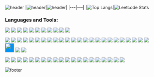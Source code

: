 ![header](https://capsule-render.vercel.app/api?type=waving&height=250&section=header&text=Minji's%20GitHub&fontSize=68&color=gradient&customColorList=15&fontColor=FFFFFF&fontAlignY=40&animation=twinkling)
|![header](https://capsule-render.vercel.app/api?type=cylinder&height=100&section=header&text=Github%20Language%20Stats&fontSize=40&color=gradient&customColorList=15&fontColor=FFFFFF&fontAlignY=50)|![header](https://capsule-render.vercel.app/api?type=cylinder&height=100&section=header&text=Leetcode%20Stats&fontSize=40&color=gradient&customColorList=15&fontColor=FFFFFF&fontAlignY=50)|
|---|---|
|![Top Langs](https://github-readme-stats-iy9m.vercel.app/api/top-langs/?username=minjikang0822&count_private=true&layout=compact&size_weight=1&count_weight=0&langs_count=10&theme=minji&bg_color=2,ddd6f3,faaca8&card_width=500)|![Leetcode Stats](https://leetcard.jacoblin.cool/minjikang0822?animation=false?theme=minji)


### Languages and Tools:

<img src="https://img.shields.io/badge/Java-007396?style=flat-square&logo=java&logoColor=white"> <img src="https://img.shields.io/badge/C-A8B9CC?style=flat-square&logo=c&logoColor=white"/> <img src="https://img.shields.io/badge/Python-3776AB?style=flat-square&logo=python&logoColor=white"/> <img src="https://img.shields.io/badge/R-276DC3?style=flat-square&logo=r&logoColor=white"/> <img src="https://img.shields.io/badge/JavaScript-F7DF1E?style=flat-square&logo=javascript&logoColor=white"/> <img src="https://img.shields.io/badge/PHP-777BB4?style=flat-square&logo=php&logoColor=white"/> <img src="https://img.shields.io/badge/XML-000000?style=flat-square&logo=&logoColor=white"/> <img src="https://img.shields.io/badge/SQL-1260CC?style=flat-square&logo=&logoColor=white"/> <img src="https://img.shields.io/badge/Bash-4EAA25?style=flat-square&logo=gnubash&logoColor=white"/> <img src="https://img.shields.io/badge/HTML-E34F26?style=flat-square&logo=html5&logoColor=white"/> <img src="https://img.shields.io/badge/CSS-1572B6?style=flat-square&logo=css3&logoColor=white"/>


<img src="https://img.shields.io/badge/AndroidStudio-3DDC84?style=flat-square&logo=Android&logoColor=white"/> <img src="https://img.shields.io/badge/Anaconda-44A833?style=flat-square&logo=anaconda&logoColor=white"/> <img src="https://img.shields.io/badge/Flask-000000?style=flat-square&logo=flask&logoColor=white"/> <img src="https://img.shields.io/badge/Keras-D00000?style=flat-square&logo=keras&logoColor=white"/> <img src="https://img.shields.io/badge/ApacheTomcat-F8DC75?style=flat-square&logo=apachetomcat&logoColor=white"/> <img src="https://img.shields.io/badge/Django-092E20?style=flat-square&logo=django&logoColor=white"/> <img src="https://img.shields.io/badge/NumPy-013243?style=flat-square&logo=numpy&logoColor=white"/> <img src="https://img.shields.io/badge/OpenCV-5C3EE8?style=flat-square&logo=opencv&logoColor=white"/> <img src="https://img.shields.io/badge/Oracle-F80000?style=flat-square&logo=oracle&logoColor=white"/> <img src="https://img.shields.io/badge/MariaDB-003545?style=flat-square&logo=mariadb&logoColor=white"/> <img src="https://img.shields.io/badge/MongoDB-47A248?style=flat-square&logo=mongodb&logoColor=white"/> <img src="https://img.shields.io/badge/MySQL-4479A1?style=flat-square&logo=mysql&logoColor=white"/> <img src="https://img.shields.io/badge/Node.js-339933?style=flat-square&logo=nodedotjs&logoColor=white"/> <img src="https://img.shields.io/badge/pandas-150458?style=flat-square&logo=pandas&logoColor=white"/> <img src="https://img.shields.io/badge/PyTorch-EE4C2C?style=flat-square&logo=pytorch&logoColor=white"/> <img src="https://img.shields.io/badge/Selenium-43B02A?style=flat-square&logo=selenium&logoColor=white"/> <img src="https://img.shields.io/badge/Spring-6DB33F?style=flat-square&logo=spring&logoColor=white"/> <img src="https://img.shields.io/badge/SQLite-003B57?style=flat-square&logo=sqlite&logoColor=white"/> <img src="https://img.shields.io/badge/TensorFlow-FF6F00?style=flat-square&logo=tensorflow&logoColor=white"/> <img src="https://img.shields.io/badge/React-61DAFB?style=flat-square&logo=react&logoColor=white"/> <img src="https://img.shields.io/badge/Vue.js-4FC08D?style=flat-square&logo=vuedotjs&logoColor=white"/> <img src="https://img.shields.io/badge/Gradle-02303A?style=flat-square&logo=gradle&logoColor=white"/> <img src="https://img.shields.io/badge/JSON-000000?style=flat-square&logo=json&logoColor=white"/> <img src="https://img.shields.io/badge/jQuery-0769AD?style=flat-square&logo=jquery&logoColor=white"/> <img src="https://i2.wp.com/www.differencebetween.com/wp-content/uploads/2015/07/difference-between-ajax-and-jQuery-Ajax.png?w=398&ssl=1" style="width:30px;background-color:#0094F5"/> <img src="https://img.shields.io/badge/Ajax-0094F5?style=flat-square&logoColor=white&?logo="/> <img src="https://img.shields.io/badge/Bootstrap-7952B3?style=flat-square&logo=bootstrap&logoColor=white"/>


<img src="https://img.shields.io/badge/Git-F05032?style=flat-square&logo=git&logoColor=white"/> <img src="https://img.shields.io/badge/GitHub-181717?style=flat-square&logo=github&logoColor=white"/> <img src="https://img.shields.io/badge/Docker-2496ED?style=flat-square&logo=docker&logoColor=white"/> <img src="https://img.shields.io/badge/Jupyter-F37626?style=flat-square&logo=jupyter&logoColor=white"/> <img src="https://img.shields.io/badge/LaTeX-008080?style=flat-square&logo=latex&logoColor=white"/> <img src="https://img.shields.io/badge/Linux-FCC624?style=flat-square&logo=linux&logoColor=white"/> <img src="https://img.shields.io/badge/macOS-000000?style=flat-square&logo=macos&logoColor=white"/> <img src="https://img.shields.io/badge/PyCharm-000000?style=flat-square&logo=pycharm&logoColor=white"/> <img src="https://img.shields.io/badge/Visual Studio Code-007ACC?style=flat-square&logo=visualstudiocode&logoColor=white"/> <img src="https://img.shields.io/badge/RStudio-75AADB?style=flat-square&logo=rstudio&logoColor=white"/> <img src="https://img.shields.io/badge/Eclipse IDE-2C2255?style=flat-square&logo=eclipseide&logoColor=white"/> <img src="https://img.shields.io/badge/GoogleAnalytics-E37400?style=flat-square&logo=googleanalytics&logoColor=white"/> <img src="https://img.shields.io/badge/WordPress-21759B?style=flat-square&logo=wordpress&logoColor=white"/> <img src="https://img.shields.io/badge/ExpressVPN-DA3940?style=flat-square&logo=expressvpn&logoColor=white"/> <img src="https://img.shields.io/badge/NordVPN-4687FF?style=flat-square&logo=nordvpn&logoColor=white"/> <img src="https://img.shields.io/badge/Notion-000000?style=flat-square&logo=notion&logoColor=white"/> <img src="https://img.shields.io/badge/Zyte-B02CCE?style=flat-square&logo=zyte&logoColor=white"/> <img src="https://img.shields.io/badge/Slack-4A154B?style=flat-square&logo=slack&logoColor=white"/> <img src="https://img.shields.io/badge/Sourcetree-0052CC?style=flat-square&logo=sourcetree&logoColor=white"/> <img src="https://img.shields.io/badge/Oxygen-3A209E?style=flat-square&logo=oxygen&logoColor=white"/>

<!-- <table color='red'>
    <tbody>
        <tr>
            <td colspan="3">Programming Language and Markup Language</td>
            <td colspan="1">
              <img src="https://img.shields.io/badge/Java-007396?style=flat-square&logo=java&logoColor=white">
              <img src="https://img.shields.io/badge/C-A8B9CC?style=flat-square&logo=c&logoColor=white"/>
              <img src="https://img.shields.io/badge/Python-3776AB?style=flat-square&logo=python&logoColor=white"/>
              <img src="https://img.shields.io/badge/R-276DC3?style=flat-square&logo=r&logoColor=white"/>
              <img src="https://img.shields.io/badge/JavaScript-F7DF1E?style=flat-square&logo=javascript&logoColor=white"/>
              <img src="https://img.shields.io/badge/PHP-777BB4?style=flat-square&logo=php&logoColor=white"/>
                <br>
              <img src="https://img.shields.io/badge/XML-000000?style=flat-square&logo=&logoColor=white"/>
              <img src="https://img.shields.io/badge/SQL-1260CC?style=flat-square&logo=&logoColor=white"/>
              <img src="https://img.shields.io/badge/Bash-4EAA25?style=flat-square&logo=gnubash&logoColor=white"/>
              <img src="https://img.shields.io/badge/HTML-E34F26?style=flat-square&logo=html5&logoColor=white"/>
              <img src="https://img.shields.io/badge/CSS-1572B6?style=flat-square&logo=css3&logoColor=white"/>
          </td>
        </tr>
        <tr>
            <td width="40%" colspan="3">Framework and Library</td>
            <td colspan="1">
              <img src="https://img.shields.io/badge/AndroidStudio-3DDC84?style=flat-square&logo=Android&logoColor=white"/>
              <img src="https://img.shields.io/badge/Anaconda-44A833?style=flat-square&logo=anaconda&logoColor=white"/>
              <img src="https://img.shields.io/badge/Flask-000000?style=flat-square&logo=flask&logoColor=white"/>
              <img src="https://img.shields.io/badge/Keras-D00000?style=flat-square&logo=keras&logoColor=white"/>
              <img src="https://img.shields.io/badge/ApacheTomcat-F8DC75?style=flat-square&logo=apachetomcat&logoColor=white"/>
              <img src="https://img.shields.io/badge/Django-092E20?style=flat-square&logo=django&logoColor=white"/>
              <img src="https://img.shields.io/badge/NumPy-013243?style=flat-square&logo=numpy&logoColor=white"/>
              <img src="https://img.shields.io/badge/OpenCV-5C3EE8?style=flat-square&logo=opencv&logoColor=white"/>
              <img src="https://img.shields.io/badge/Oracle-F80000?style=flat-square&logo=oracle&logoColor=white"/>
              <img src="https://img.shields.io/badge/MariaDB-003545?style=flat-square&logo=mariadb&logoColor=white"/>
              <img src="https://img.shields.io/badge/MongoDB-47A248?style=flat-square&logo=mongodb&logoColor=white"/>
              <img src="https://img.shields.io/badge/MySQL-4479A1?style=flat-square&logo=mysql&logoColor=white"/>
              <img src="https://img.shields.io/badge/Node.js-339933?style=flat-square&logo=nodedotjs&logoColor=white"/>
              <img src="https://img.shields.io/badge/pandas-150458?style=flat-square&logo=pandas&logoColor=white"/>
              <img src="https://img.shields.io/badge/PyTorch-EE4C2C?style=flat-square&logo=pytorch&logoColor=white"/>
              <img src="https://img.shields.io/badge/Selenium-43B02A?style=flat-square&logo=selenium&logoColor=white"/>
              <img src="https://img.shields.io/badge/Spring-6DB33F?style=flat-square&logo=spring&logoColor=white"/>
              <img src="https://img.shields.io/badge/SQLite-003B57?style=flat-square&logo=sqlite&logoColor=white"/>
              <img src="https://img.shields.io/badge/TensorFlow-FF6F00?style=flat-square&logo=tensorflow&logoColor=white"/>
              <img src="https://img.shields.io/badge/React-61DAFB?style=flat-square&logo=react&logoColor=white"/>
              <img src="https://img.shields.io/badge/Vue.js-4FC08D?style=flat-square&logo=vuedotjs&logoColor=white"/>
              <img src="https://img.shields.io/badge/Gradle-02303A?style=flat-square&logo=gradle&logoColor=white"/>
              <img src="https://img.shields.io/badge/JSON-000000?style=flat-square&logo=json&logoColor=white"/>
              <img src="https://img.shields.io/badge/jQuery-0769AD?style=flat-square&logo=jquery&logoColor=white"/>
              <img src="https://i2.wp.com/www.differencebetween.com/wp-content/uploads/2015/07/difference-between-ajax-and-jQuery-Ajax.png?w=398&ssl=1" style="width:30px;background-color:#0094F5"/>
              <img src="https://img.shields.io/badge/Ajax-0094F5?style=flat-square&logoColor=white&?logo="/>
              <img src="https://img.shields.io/badge/Bootstrap-7952B3?style=flat-square&logo=bootstrap&logoColor=white"/></td>
        </tr>
      <tr>
        <td colspan="3">etc.</td>
        <td colspan="1">
          <img src="https://img.shields.io/badge/Git-F05032?style=flat-square&logo=git&logoColor=white"/>
          <img src="https://img.shields.io/badge/GitHub-181717?style=flat-square&logo=github&logoColor=white"/>
          <img src="https://img.shields.io/badge/Docker-2496ED?style=flat-square&logo=docker&logoColor=white"/>
          <img src="https://img.shields.io/badge/Jupyter-F37626?style=flat-square&logo=jupyter&logoColor=white"/>
          <img src="https://img.shields.io/badge/LaTeX-008080?style=flat-square&logo=latex&logoColor=white"/>
          <img src="https://img.shields.io/badge/Linux-FCC624?style=flat-square&logo=linux&logoColor=white"/>
            <br>
          <img src="https://img.shields.io/badge/macOS-000000?style=flat-square&logo=macos&logoColor=white"/>
          <img src="https://img.shields.io/badge/PyCharm-000000?style=flat-square&logo=pycharm&logoColor=white"/>
          <img src="https://img.shields.io/badge/Visual Studio Code-007ACC?style=flat-square&logo=visualstudiocode&logoColor=white"/>
          <img src="https://img.shields.io/badge/RStudio-75AADB?style=flat-square&logo=rstudio&logoColor=white"/>
          <img src="https://img.shields.io/badge/Eclipse IDE-2C2255?style=flat-square&logo=eclipseide&logoColor=white"/>
          <img src="https://img.shields.io/badge/GoogleAnalytics-E37400?style=flat-square&logo=googleanalytics&logoColor=white"/>
            <br>
          <img src="https://img.shields.io/badge/WordPress-21759B?style=flat-square&logo=wordpress&logoColor=white"/>
          <img src="https://img.shields.io/badge/ExpressVPN-DA3940?style=flat-square&logo=expressvpn&logoColor=white"/>
          <img src="https://img.shields.io/badge/NordVPN-4687FF?style=flat-square&logo=nordvpn&logoColor=white"/>
          <img src="https://img.shields.io/badge/Notion-000000?style=flat-square&logo=notion&logoColor=white"/>
          <img src="https://img.shields.io/badge/Zyte-B02CCE?style=flat-square&logo=zyte&logoColor=white"/>
          <img src="https://img.shields.io/badge/Slack-4A154B?style=flat-square&logo=slack&logoColor=white"/>
            <br>
          <img src="https://img.shields.io/badge/Sourcetree-0052CC?style=flat-square&logo=sourcetree&logoColor=white"/>
          <img src="https://img.shields.io/badge/Oxygen-3A209E?style=flat-square&logo=oxygen&logoColor=white"/>
          </td>
    </tbody>
</table> -->



![footer](https://capsule-render.vercel.app/api?section=footer&type=waving&height=200&color=gradient&customColorList=15)
